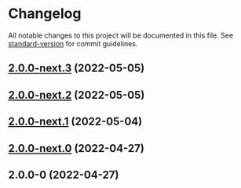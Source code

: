 # Changelog

All notable changes to this project will be documented in this file. See [standard-version](https://github.com/conventional-changelog/standard-version) for commit guidelines.

## [2.0.0-next.3](https://github.com/AronssonFredrik/property-sort/compare/v2.0.0-next.2...v2.0.0-next.3) (2022-05-05)

## [2.0.0-next.2](https://github.com/AronssonFredrik/property-sort/compare/v2.0.0-next.1...v2.0.0-next.2) (2022-05-05)

## [2.0.0-next.1](https://github.com/AronssonFredrik/property-sort/compare/v2.0.0-next.0...v2.0.0-next.1) (2022-05-04)

## [2.0.0-next.0](https://github.com/AronssonFredrik/property-sort/compare/v2.0.0-0...v2.0.0-next.0) (2022-04-27)

## 2.0.0-0 (2022-04-27)
